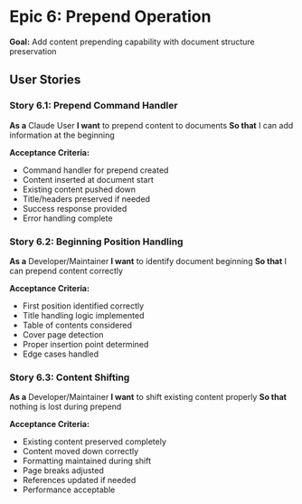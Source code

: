 # Epic 6: Prepend Operation

**Goal:** Add content prepending capability with document structure preservation

## User Stories

### Story 6.1: Prepend Command Handler
**As a** Claude User
**I want** to prepend content to documents
**So that** I can add information at the beginning

**Acceptance Criteria:**
- Command handler for prepend created
- Content inserted at document start
- Existing content pushed down
- Title/headers preserved if needed
- Success response provided
- Error handling complete

### Story 6.2: Beginning Position Handling
**As a** Developer/Maintainer
**I want** to identify document beginning
**So that** I can prepend content correctly

**Acceptance Criteria:**
- First position identified correctly
- Title handling logic implemented
- Table of contents considered
- Cover page detection
- Proper insertion point determined
- Edge cases handled

### Story 6.3: Content Shifting
**As a** Developer/Maintainer
**I want** to shift existing content properly
**So that** nothing is lost during prepend

**Acceptance Criteria:**
- Existing content preserved completely
- Content moved down correctly
- Formatting maintained during shift
- Page breaks adjusted
- References updated if needed
- Performance acceptable
